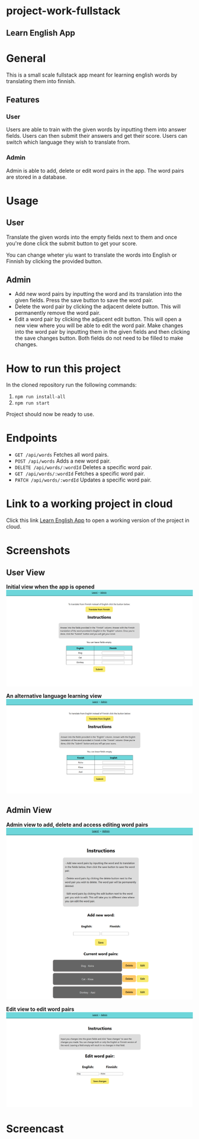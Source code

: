 # project-work-fullstack
## Learn English App

# General
This is a small scale fullstack app meant for learning english words by translating them into finnish.

## Features
### User
Users are able to train with the given words by inputting them into answer fields. Users can then submit their answers and get their score.
Users can switch which language they wish to translate from.

### Admin
Admin is able to add, delete or edit word pairs in the app. The word pairs are stored in a database.

# Usage
## User
Translate the given words into the empty fields next to them and once you're done click the submit button to get your score.

You can change wheter yiu want to translate the words into English or Finnish by clicking the provided button.

## Admin
- Add new word pairs by inputting the word and its translation into the given fields. Press the save button to save the word pair.
- Delete the word pair by clicking the adjacent delete button. This will permanently remove the word pair.
- Edit a word pair by clicking the adjacent edit button. This will open a new view where you will be able to edit the word pair. Make changes into the word pair by inputting them in the given fields and then clicking the save changes button. Both fields do not need to be filled to make changes.

# How to run this project
In the cloned repository run the following commands:

1. `npm run install-all`
2. `npm run start`

Project should now be ready to use.

# Endpoints

- `GET /api/words` Fetches all word pairs.
- `POST /api/words` Adds a new word pair.
- `DELETE /api/words/:wordId` Deletes a specific word pair.
- `GET /api/words/:wordId` Fetches a specific word pair.
- `PATCH /api/words/:wordId` Updates a specific word pair.

# Link to a working project in cloud
Click this link [Learn English App](https://backend-dev-deployment.onrender.com) to open a working version of the project in cloud.
# Screenshots
## User View

**Initial view when the app is opened**
![Initial User View](screenshots/initial-user-view.PNG)

**An alternative language learning view**
![Alternative User View](screenshots/alt-user-view.PNG)

## Admin View

**Admin view to add, delete and access editing word pairs**
![Admin View](screenshots/admin-view.png)

**Edit view to edit word pairs**
![Edit View](screenshots/edit-view.PNG)

# Screencast